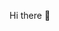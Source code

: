 Hi there 👋  

<!--
Welcome to my profile, I'm Arij Hakkouna. I'm student at ESPRIT and I'm a devops devoloper at Digitalberry. 

- 🔭 I’m currently working on backup project with my classmates
- 🌱 I’m currently learning how to use Git and others dev tools 
- 🤔 I’m looking for help with ...
- 💬 Ask me about evrything you want
- 📫 How to reach me: you can sned me e-mail on : arij.hakouna@esprit.tn
- 😄 Pronouns: ...
- ⚡ Fun fact: ...
-->
